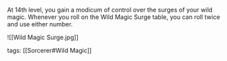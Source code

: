 At 14th level, you gain a modicum of control over the surges of your wild magic. Whenever you roll on the Wild Magic Surge table, you can roll twice and use either number.

![[Wild Magic Surge.jpg]]

tags: [[Sorcerer#Wild Magic]]